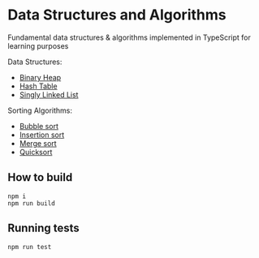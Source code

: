 # Data Structures and Algorithms

Fundamental data structures & algorithms implemented in TypeScript for learning purposes

Data Structures:
- [Binary Heap](https://github.com/qqoen/data-structures/blob/master/src/Heap.ts)
- [Hash Table](https://github.com/qqoen/data-structures/blob/master/src/HashTable.ts)
- [Singly Linked List](https://github.com/qqoen/data-structures/blob/master/src/LinkedList.ts)

Sorting Algorithms:
- [Bubble sort](https://github.com/qqoen/data-structures/blob/master/src/sorting/bubble.ts)
- [Insertion sort](https://github.com/qqoen/data-structures/blob/master/src/sorting/insertion.ts)
- [Merge sort](https://github.com/qqoen/data-structures/blob/master/src/sorting/merge.ts)
- [Quicksort](https://github.com/qqoen/data-structures/blob/master/src/sorting/quicksort.ts)

## How to build

```
npm i
npm run build
```

## Running tests

```
npm run test
```

